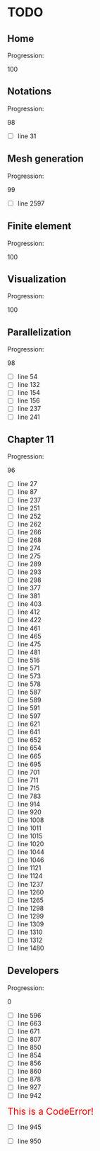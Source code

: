 <!--- THIS FILE IS AUTOMATICALY GENERATED --->
<!--- DO NOT EDIT --->

# TODO

## Home

Progression:
<div class="progress progress-100plus">
	<div class="progress-bar" style="width:100%">
	</div>
	<span class="progress-label">100</span>
</div>


## Notations

Progression:
<div class="progress progress-80plus">
	<div class="progress-bar" style="width:98%">
	</div>
	<span class="progress-label">98</span>
</div>

- [ ] line 31

## Mesh generation

Progression:
<div class="progress progress-80plus">
	<div class="progress-bar" style="width:99%">
	</div>
	<span class="progress-label">99</span>
</div>

- [ ] line 2597

## Finite element

Progression:
<div class="progress progress-100plus">
	<div class="progress-bar" style="width:100%">
	</div>
	<span class="progress-label">100</span>
</div>


## Visualization

Progression:
<div class="progress progress-100plus">
	<div class="progress-bar" style="width:100%">
	</div>
	<span class="progress-label">100</span>
</div>


## Parallelization

Progression:
<div class="progress progress-80plus">
	<div class="progress-bar" style="width:98%">
	</div>
	<span class="progress-label">98</span>
</div>

- [ ] line 54
- [ ] line 132
- [ ] line 154
- [ ] line 156
- [ ] line 237
- [ ] line 241

## Chapter 11

Progression:
<div class="progress progress-80plus">
	<div class="progress-bar" style="width:96%">
	</div>
	<span class="progress-label">96</span>
</div>

- [ ] line 27
- [ ] line 87
- [ ] line 237
- [ ] line 251
- [ ] line 252
- [ ] line 262
- [ ] line 266
- [ ] line 268
- [ ] line 274
- [ ] line 275
- [ ] line 289
- [ ] line 293
- [ ] line 298
- [ ] line 377
- [ ] line 381
- [ ] line 403
- [ ] line 412
- [ ] line 422
- [ ] line 461
- [ ] line 465
- [ ] line 475
- [ ] line 481
- [ ] line 516
- [ ] line 571
- [ ] line 573
- [ ] line 578
- [ ] line 587
- [ ] line 589
- [ ] line 591
- [ ] line 597
- [ ] line 621
- [ ] line 641
- [ ] line 652
- [ ] line 654
- [ ] line 665
- [ ] line 695
- [ ] line 701
- [ ] line 711
- [ ] line 715
- [ ] line 783
- [ ] line 914
- [ ] line 920
- [ ] line 1008
- [ ] line 1011
- [ ] line 1015
- [ ] line 1020
- [ ] line 1044
- [ ] line 1046
- [ ] line 1121
- [ ] line 1124
- [ ] line 1237
- [ ] line 1260
- [ ] line 1265
- [ ] line 1298
- [ ] line 1299
- [ ] line 1309
- [ ] line 1310
- [ ] line 1312
- [ ] line 1480

## Developers

Progression:
<div class="progress progress-0">
	<div class="progress-bar" style="width:0%">
	</div>
	<span class="progress-label">0</span>
</div>

- [ ] line 596
- [ ] line 663
- [ ] line 671
- [ ] line 807
- [ ] line 850
- [ ] line 854
- [ ] line 856
- [ ] line 860
- [ ] line 878
- [ ] line 927
- [ ] line 942

<span style="color:red; font-size:1.5em;">This is a CodeError!</span>
- [ ] line 945
- [ ] line 950

